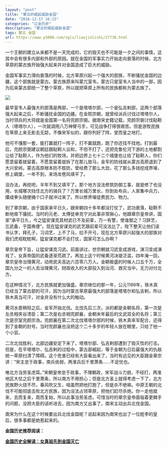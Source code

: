 ```yaml
---
layout: "post"
title: "蒙古的崛起威胁金国"
date: "2018-12-17 16:15"
categories: "辽金历史"
description: "蒙古的崛起威胁金国"
tags: 蒙古 金国
url: https://www.y5000.com/zgls/liaojinlishi/27738.html
---
```






一个王朝的建立从来都不是一天完成的，它的毁灭也不可能是一夕之间的事情，这其中会有很多内部和外部的原因。就在金国的军事实力开始走向衰落的时候，北方草原的蒙古族开始强大起来并对金国造成了巨大的威胁。

金国军事实力滑向衰落的时候，北方草原兴起一个强大的部族，不断骚扰金国的边疆，这个部族就是蒙古。蒙古族原来叫蒙兀室韦，蒙古只是室韦人当中的一部，因为后来蒙古部统一了整个草原，所以就把草原上所有的民族都称为蒙古族了。

![](https://img.y5000.com/uploads/allimg/180117/8-1P11G4001Y95.jpg)

最早室韦人最强大的部落是两部，一个是塔塔尔部，一个是弘吉剌部，这两个部落强大起来之后，不断骚扰金国的边疆。在金熙宗朝，就曾经派兵讨伐过塔塔尔人，当时领兵的大将就是金国第一名将完颜宗弼。据南宋史籍记载，完颜宗弼讨伐鞑靼人（塔塔尔人），一次就调用八万神臂弓手，可见战争打得很艰苦。但是游牧民族在草原上来无影去无踪，不像宋军似的，跟你列好了阵，堂而皇之地打。

他可不懂那一套，能打赢就打一阵子，打不赢就跑，跑了你还找不找他。打到最后，完颜宗弼建议朝廷跟鞑靼人议和，不但不打了，还把克鲁伦河下游的土地都割让给了鞑靼人，作为他们的牧场，并把边界上七十二个城堡也让给了鞑靼人，你们愿意留着就留着，不愿意留着就拆了在那儿放马，金军的防线就从蒙古高原退到了大兴安岭。蒙古高原根本防不胜防，曾经费了那么大劲，花了那么多钱挖成界壕，修上碉堡，一年不到，来场龙卷风填平了。

没办法，再挖吧，半年不到又填平了。那个地方没法修筑防御工事，就是修了也没用，长城哪次挡住北方的骑兵了？万里长城万里长，你到处布兵，人家集中兵力，攥成拳头随便捅个口子就冲过来了。所以修界壕徒费民力、物力。

到了章宗朝，由于国家承平日久，跟宋朝四十多年都没打仗了，武功衰落，鞑靼不断地南下骚扰。当时的元老、太傅徒单克宁对此事非常揪心，他跟章宗皇帝讲，国家“承平日久，今之猛安谋克其材武已不及前辈，万一有警，使谁御之？习辞艺，忘武备，于国弗便”。现在猛安谋克的武艺跟前辈可没法比了，陛下整天让他们读书认字，拜孔子，习词艺，上不了马，拉不开弓，现在北方草原兴起强大的部族对我们虎视眈眈啊，猛安谋克都不会打仗，国家可怎么办啊？

章宗皇帝下旨，让猛安谋克习武。前面讲过，世宗朝就习武变成游戏，演习变成演戏了，女真帝国的武备逐渐荒疏了。再加上这个时候黄河决堤泛滥，四年淹一回，章宗皇帝治理黄河，动用民夫高达六百零八万人。金朝极盛的时候人口五千万，全国九分之一的人去治理黄河，财政收入的大部投入到治河、救灾当中，无力对付北方。

在这种情况下，北方民族就更加强盛。章宗继位的那一年，公元1189年，铁木真已经当了蒙古部的可汗，因为当时蒙古草原最强大的部落是塔塔尔和弘吉剌，所以铁木真当可汗，对金并没有什么大的触动。

黄河水患稍轻之后，金军开始北伐。北伐先后三次，派的都是金朝名将，第一次是左丞相夹谷清臣；第二次是右丞相完颜襄，金朝末年最后的文武双全的名将；第三次是宗室完颜宗浩。完颜襄在第二次北伐塔塔尔部的时候，铁木真率军配合，还得到了金朝的封号。当时完颜襄也没把这个二十多岁的年轻人放在眼里，只给了他一个小官。

二次北伐胜利，北部边疆安定下来了，塔塔尔部、弘吉剌部遭到了毁灭性的打击。但是，在平塔塔尔、弘吉剌的过程中，蒙古部崛起，等于金朝为日后最强大的仇敌统一草原扫清了障碍。这个危害已经有大臣看出来了，当时有远见的大臣跟金章宗讲：“宋主怠于政事，南兵佻弱，两淮兵后千里萧条……不足忧也。

唯北方当劳圣虑耳。”宋朝皇帝怠于政事，不理朝政，宋军战斗力弱，不经打，两淮地区大仗之后千里萧条，所以南方不用担心；但是北方圣上就得考虑一下了，北方民族野火烧不尽，春风吹又生，咱虽然把他打跑了，但是杀不绝嘛。中原王朝的北伐不可能彻底击败北方民族，因为没法占领草原，把他们赶尽杀绝。你一走他就来，去而复来，周而复始，所以此事当劳圣虑。可惜当时的章宗皇帝面临着更棘手的问题，没把大臣的话听进去，因为南方又出事了，南宋主动出兵北伐金国。

南宋为什么在这个时候要出兵北伐金国呢？说起来因为南宋也出了一位姓李的皇后，很多事都是她惹起来的。

**金国历史推荐阅读：**

**[金国历史全解读：女真祖先到金国灭亡](https://www.y5000.com/zgls/liaojinlishi/2018/0115/27654.html)**
